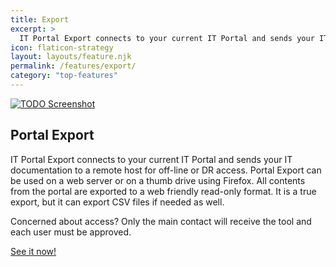 ```yaml
---
title: Export
excerpt: >
  IT Portal Export connects to your current IT Portal and sends your IT documentation to a remote host for off-line or DR access. Portal Export can be used on a web server or on a thumb drive using Firefox. All contents from the portal are exported to a web friendly read-only format. It is a true export, but it can export CSV files if needed as well.
icon: flaticon-strategy
layout: layouts/feature.njk
permalink: /features/export/
category: "top-features"
---
```


[![TODO Screenshot](https://www.itportal.com/v4/images/portal-export-1a.png?rid=3)](http://demosync.it-portal.com/#start.html)

## Portal Export

IT Portal Export connects to your current IT Portal and sends your IT documentation to a remote host for off-line or DR access. Portal Export can be used on a web server or on a thumb drive using Firefox. All contents from the portal are exported to a web friendly read-only format. It is a true export, but it can export CSV files if needed as well.

Concerned about access? Only the main contact will receive the tool and each user must be approved.

[See it now!](http://demosync.it-portal.com/#start.html)